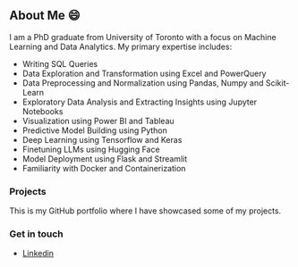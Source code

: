 ## About Me 😄

<!--
**scbwn/scbwn** is a ✨ _special_ ✨ repository because its `README.md` (this file) appears on your GitHub profile.

Here are some ideas to get you started:

- 🔭 I’m currently working on ...
- 🌱 I’m currently learning ...
- 👯 I’m looking to collaborate on ...
- 🤔 I’m looking for help with ...
- 💬 Ask me about ...
- 📫 How to reach me: ...
- 😄 Pronouns: ...
- ⚡ Fun fact: ...
-->
I am a PhD graduate from University of Toronto with a focus on Machine Learning and Data Analytics. My primary expertise includes:
- Writing SQL Queries
- Data Exploration and Transformation using Excel and PowerQuery
- Data Preprocessing and Normalization using Pandas, Numpy and Scikit-Learn
- Exploratory Data Analysis and Extracting Insights using Jupyter Notebooks 
- Visualization using Power BI and Tableau
- Predictive Model Building using Python
- Deep Learning using Tensorflow and Keras
- Finetuning LLMs using Hugging Face
- Model Deployment using Flask and Streamlit
- Familiarity with Docker and Containerization

### Projects 
This is my GitHub portfolio where I have showcased some of my projects.

### Get in touch
- [Linkedin](https://www.linkedin.com/in/sayantan-chowdhury-90ab39286/)
